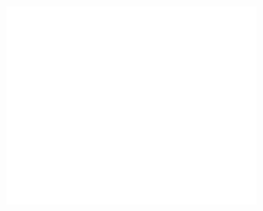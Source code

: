 <div align="center">
	<br>
        <img src="github/readme.svg" width="800" height="400">
	<br>
</div>
